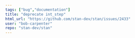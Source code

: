 ```yaml
---
tags: ["bug","documentation"]
title: "deprecate int_step"
html_url: "https://github.com/stan-dev/stan/issues/2433"
user: "bob-carpenter"
repo: "stan-dev/stan"
---
```


